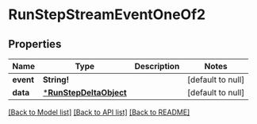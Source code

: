 # RunStepStreamEventOneOf2

## Properties
Name | Type | Description | Notes
------------ | ------------- | ------------- | -------------
**event** | **String!** |  | [default to null]
**data** | [***RunStepDeltaObject**](RunStepDeltaObject.md) |  | [default to null]

[[Back to Model list]](../README.md#documentation-for-models) [[Back to API list]](../README.md#documentation-for-api-endpoints) [[Back to README]](../README.md)


